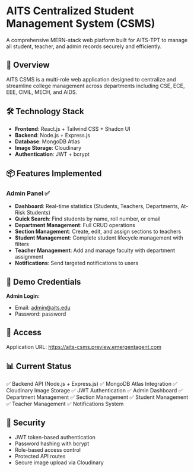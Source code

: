 # AITS Centralized Student Management System (CSMS)

A comprehensive MERN-stack web platform built for AITS-TPT to manage all student, teacher, and admin records securely and efficiently.

## 🌟 Overview

AITS CSMS is a multi-role web application designed to centralize and streamline college management across departments including CSE, ECE, EEE, CIVIL, MECH, and AIDS.

## 🛠️ Technology Stack

- **Frontend**: React.js + Tailwind CSS + Shadcn UI
- **Backend**: Node.js + Express.js
- **Database**: MongoDB Atlas
- **Image Storage**: Cloudinary
- **Authentication**: JWT + bcrypt

## 📦 Features Implemented

### Admin Panel ✅
- **Dashboard**: Real-time statistics (Students, Teachers, Departments, At-Risk Students)
- **Quick Search**: Find students by name, roll number, or email
- **Department Management**: Full CRUD operations
- **Section Management**: Create, edit, and assign sections to teachers
- **Student Management**: Complete student lifecycle management with filters
- **Teacher Management**: Add and manage faculty with department assignment
- **Notifications**: Send targeted notifications to users

## 🔑 Demo Credentials

**Admin Login:**
- Email: admin@aits.edu
- Password: password

## 🚀 Access

Application URL: https://aits-csms.preview.emergentagent.com

## 📊 Current Status

✅ Backend API (Node.js + Express.js)
✅ MongoDB Atlas Integration
✅ Cloudinary Image Storage
✅ JWT Authentication
✅ Admin Dashboard
✅ Department Management
✅ Section Management
✅ Student Management
✅ Teacher Management
✅ Notifications System

## 🔐 Security

- JWT token-based authentication
- Password hashing with bcrypt
- Role-based access control
- Protected API routes
- Secure image upload via Cloudinary
